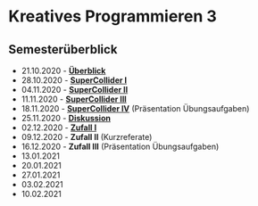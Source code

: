# Kreatives Programmieren 3

## Semesterüberblick

* 21.10.2020 - **[Überblick](01)**
* 28.10.2020 - **[SuperCollider I](02)**
* 04.11.2020 - **[SuperCollider II](03)**
* 11.11.2020 - **[SuperCollider III](04)**
* 18.11.2020 - **[SuperCollider IV](05)** (Präsentation Übungsaufgaben)
* 25.11.2020 - **[Diskussion](06)**
* 02.12.2020 - **[Zufall I](07)**
* 09.12.2020 - **Zufall II** (Kurzreferate)
* 16.12.2020 - **Zufall III** (Präsentation Übungsaufgaben)
* 13.01.2021
* 20.01.2021
* 27.01.2021
* 03.02.2021
* 10.02.2021